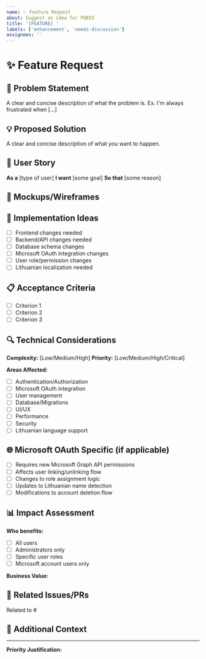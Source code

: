 ```yaml
---
name: ✨ Feature Request
about: Suggest an idea for POBIS
title: '[FEATURE] '
labels: ['enhancement', 'needs-discussion']
assignees: ''
---
```


# ✨ Feature Request

## 🎯 Problem Statement
<!-- Is your feature request related to a problem? Please describe -->
A clear and concise description of what the problem is. Ex. I'm always frustrated when [...]

## 💡 Proposed Solution
<!-- Describe the solution you'd like -->
A clear and concise description of what you want to happen.

## 🔄 User Story
<!-- Describe from user perspective -->
**As a** [type of user]
**I want** [some goal]
**So that** [some reason]

## 🎨 Mockups/Wireframes
<!-- If applicable, add sketches or mockups -->

## 🧩 Implementation Ideas
<!-- Describe alternatives you've considered -->
- [ ] Frontend changes needed
- [ ] Backend/API changes needed
- [ ] Database schema changes
- [ ] Microsoft OAuth integration changes
- [ ] User role/permission changes
- [ ] Lithuanian localization needed

## 📋 Acceptance Criteria
<!-- Define what "done" looks like -->
- [ ] Criterion 1
- [ ] Criterion 2
- [ ] Criterion 3

## 🔍 Technical Considerations
**Complexity:** [Low/Medium/High]
**Priority:** [Low/Medium/High/Critical]

**Areas Affected:**
- [ ] Authentication/Authorization
- [ ] Microsoft OAuth integration
- [ ] User management
- [ ] Database/Migrations
- [ ] UI/UX
- [ ] Performance
- [ ] Security
- [ ] Lithuanian language support

## 🌐 Microsoft OAuth Specific (if applicable)
- [ ] Requires new Microsoft Graph API permissions
- [ ] Affects user linking/unlinking flow
- [ ] Changes to role assignment logic
- [ ] Updates to Lithuanian name detection
- [ ] Modifications to account deletion flow

## 📊 Impact Assessment
**Who benefits:**
- [ ] All users
- [ ] Administrators only
- [ ] Specific user roles
- [ ] Microsoft account users only

**Business Value:**
<!-- Explain why this feature is valuable -->

## 🔗 Related Issues/PRs
<!-- Link any related issues or PRs -->
Related to #

## 📝 Additional Context
<!-- Add any other context or screenshots about the feature request here -->

---
**Priority Justification:**
<!-- Explain why this feature should be prioritized -->
